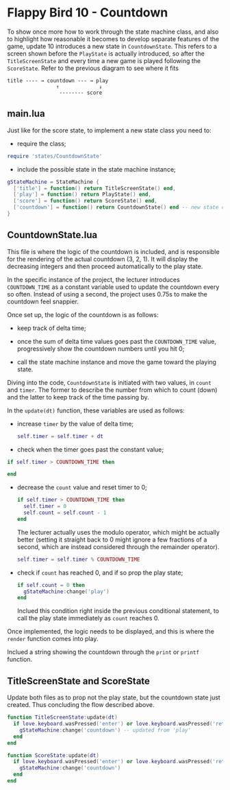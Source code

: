 # Flappy Bird 10 - Countdown

To show once more how to work through the state machine class, and also to highlight how reasonable it becomes to develop separate features of the game, update 10 introduces a new state in `CountdownState`. This refers to a screen shown before the `PlayState` is actually introduced, so after the `TitleScreenState` and every time a new game is played following the `ScoreState`. Refer to the previous diagram to see where it fits

```text
title ---- → countdown --- → play
                ↑             ↓
                 -------- score
```

## main.lua

Just like for the score state, to implement a new state class you need to:

- require the class;

```lua
require 'states/CountdownState'
```

- include the possible state in the state machine instance;

```lua
gStateMachine = StateMachine {
  ['title'] = function() return TitleScreenState() end,
  ['play'] = function() return PlayState() end,
  ['score'] = function() return ScoreState() end,
  ['countdown'] = function() return CountdownState() end -- new state class
}
```

## CountdownState.lua

This file is where the logic of the countdown is included, and is responsible for the rendering of the actual countdown (3, 2, 1). It will display the decreasing integers and then proceed automatically to the play state.

In the specific instance of the project, the lecturer introduces `COUNTDOWN_TIME` as a constant variable used to update the countdown every so often. Instead of using a second, the project uses 0.75s to make the countdown feel snappier.

Once set up, the logic of the countdown is as follows:

- keep track of delta time;

- once the sum of delta time values goes past the `COUNTDOWN_TIME` value, progressively show the countdown numbers until you hit 0;

- call the state machine instance and move the game toward the playing state.

Diving into the code, `CountdownState` is initiated with two values, in `count` and `timer`. The former to describe the number from which to count (down) and the latter to keep track of the time passing by.

In the `update(dt)` function, these variables are used as follows:

- increase `timer` by the value of delta time;

  ```lua
  self.timer = self.timer + dt
  ```

- check when the timer goes past the constant value;

```lua
if self.timer > COUNTDOWN_TIME then

end
```

- decrease the `count` value and reset timer to 0;

  ```lua
  if self.timer > COUNTDOWN_TIME then
    self.timer = 0
    self.count = self.count - 1
  end
  ```

  The lecturer actually uses the modulo operator, which might be actually better (setting it straight back to 0 might ignore a few fractions of a second, which are instead considered through the remainder operator).

  ```lua
  self.timer = self.timer % COUNTDOWN_TIME
  ```

- check if `count` has reached 0, and if so prop the play state;

  ```lua
  if self.count = 0 then
    gStateMachine:change('play')
  end
  ```

  Inclued this condition right inside the previous conditional statement, to call the play state immediately as `count` reaches 0.

Once implemented, the logic needs to be displayed, and this is where the `render` function comes into play.

Inclued a string showing the countdown through the `print` or `printf` function.

## TitleScreenState and ScoreState

Update both files as to prop not the play state, but the countdown state just created. Thus concluding the flow described above.

```lua
function TitleScreenState:update(dt)
  if love.keyboard.wasPressed('enter') or love.keyboard.wasPressed('return') then
    gStateMachine:change('countdown') -- updated from 'play'
  end
end
```

```lua
function ScoreState:update(dt)
  if love.keyboard.wasPressed('enter') or love.keyboard.wasPressed('return') then
    gStateMachine:change('countdown')
  end
end
```
